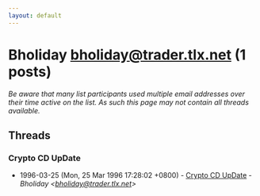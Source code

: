 ```yaml
---
layout: default
---
```


# Bholiday <bholiday@trader.tlx.net> (1 posts)

_Be aware that many list participants used multiple email addresses over their time active on the list. As such this page may not contain all threads available._

## Threads

### Crypto CD UpDate
+ 1996-03-25 (Mon, 25 Mar 1996 17:28:02 +0800) - [Crypto CD UpDate](/archive/1996/03/b18040ce9476d39d587c19663e2dc0a92e7e30bb2effd73428a6c5980f3cab95) - _Bholiday \<bholiday@trader.tlx.net\>_

